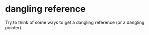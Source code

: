 # dangling reference

Try to think of some ways to get a dangling reference (or a dangling pointer).
